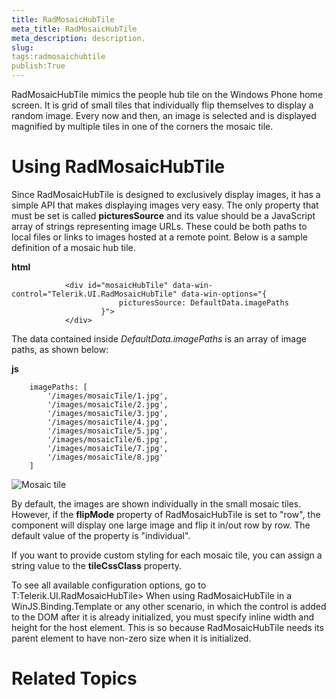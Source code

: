 ```yaml
---
title: RadMosaicHubTile
meta_title: RadMosaicHubTile
meta_description: description.
slug: 
tags:radmosaichubtile
publish:True
---
```



RadMosaicHubTile mimics the people hub tile on the Windows Phone home screen. It is grid of small tiles that individually flip
				themselves to display a random image. Every now and then, an image is selected and is displayed magnified by multiple tiles
				in one of the corners the mosaic tile.
			

# Using RadMosaicHubTile

Since RadMosaicHubTile is designed to exclusively display images, it has a simple API that makes displaying images very easy.
					The only property that must be set is called __picturesSource__ and its value should be a JavaScript array of strings
					representing image URLs. These could be both paths to local files or links to images hosted at a remote point. Below is a
					sample definition of a mosaic hub tile.
				


 __html__
    


				<div id="mosaicHubTile" data-win-control="Telerik.UI.RadMosaicHubTile" data-win-options="{
							picturesSource: DefaultData.imagePaths
						}">
				</div>



The data contained inside *DefaultData.imagePaths* is an array of image paths, as shown below:
				


 __js__
    


		imagePaths: [
			'/images/mosaicTile/1.jpg',
			'/images/mosaicTile/2.jpg',
			'/images/mosaicTile/3.jpg',
			'/images/mosaicTile/4.jpg',
			'/images/mosaicTile/5.jpg',
			'/images/mosaicTile/6.jpg',
			'/images/mosaicTile/7.jpg',
			'/images/mosaicTile/8.jpg'
		]
	

![Mosaic tile](../Media/Controls\HubTile\hubtile-mosaic.png)

By default, the images are shown individually in the small mosaic tiles. However, if the __flipMode__ property of
					RadMosaicHubTile is set to "row", the component will display one large image and flip it in/out row by row. The default value of the
					property is "individual".
				

If you want to provide custom styling for each mosaic tile, you can assign a string value to the __tileCssClass__
					property.
				

To see all available configuration options, go to T:Telerik.UI.RadMosaicHubTile>
						When using RadMosaicHubTile in a <legacyBold xmlns="http://ddue.schemas.microsoft.com/authoring/2003/5">WinJS.Binding.Template</legacyBold> or any other scenario, in which the control is added to the DOM
						<legacyItalic xmlns="http://ddue.schemas.microsoft.com/authoring/2003/5">after</legacyItalic> it is already initialized, you must specify inline width and height for the host element. This is so because
						RadMosaicHubTile needs its parent element to have non-zero size when it is initialized.
					

# Related Topics
